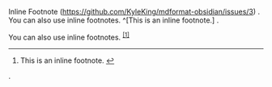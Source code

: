 Inline Footnote (https://github.com/KyleKing/mdformat-obsidian/issues/3)
.
You can also use inline footnotes. ^[This is an inline footnote.]
.
<p>You can also use inline footnotes. <sup class="footnote-ref"><a href="#fn1" id="fnref1">[1]</a></sup></p>
<hr class="footnotes-sep">
<section class="footnotes">
<ol class="footnotes-list">
<li id="fn1" class="footnote-item"><p>This is an inline footnote. <a href="#fnref1" class="footnote-backref">↩︎</a></p>
</li>
</ol>
</section>
.
